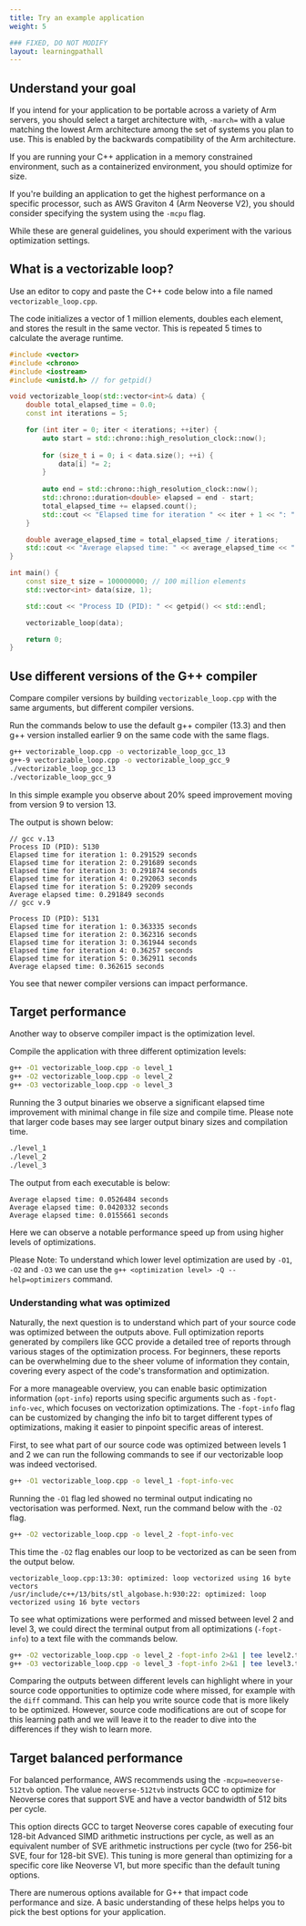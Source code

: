 ```yaml
---
title: Try an example application
weight: 5

### FIXED, DO NOT MODIFY
layout: learningpathall
---
```


## Understand your goal

If you intend for your application to be portable across a variety of Arm servers, you should select a target architecture with, `-march=` with a value matching the lowest Arm architecture among the set of systems you plan to use. This is enabled by the backwards compatibility of the Arm architecture. 

If you are running your C++ application in a memory constrained environment, such as a containerized environment, you should optimize for size. 

If you're building an application to get the highest performance on a specific processor, such as AWS Graviton 4 (Arm Neoverse V2), you should consider  specifying the system using the `-mcpu` flag. 

While these are general guidelines, you should experiment with the various optimization settings. 

## What is a vectorizable loop?

Use an editor to copy and paste the C++ code below into a file named `vectorizable_loop.cpp`. 

The code initializes a vector of 1 million elements, doubles each element, and stores the result in the same vector. This is repeated 5 times to calculate the average runtime. 

```cpp
#include <vector>
#include <chrono>
#include <iostream>
#include <unistd.h> // for getpid()

void vectorizable_loop(std::vector<int>& data) {
    double total_elapsed_time = 0.0;
    const int iterations = 5;

    for (int iter = 0; iter < iterations; ++iter) {
        auto start = std::chrono::high_resolution_clock::now();
        
        for (size_t i = 0; i < data.size(); ++i) {
            data[i] *= 2;
        }
        
        auto end = std::chrono::high_resolution_clock::now();
        std::chrono::duration<double> elapsed = end - start;
        total_elapsed_time += elapsed.count();
        std::cout << "Elapsed time for iteration " << iter + 1 << ": " << elapsed.count() << " seconds" << std::endl;
    }

    double average_elapsed_time = total_elapsed_time / iterations;
    std::cout << "Average elapsed time: " << average_elapsed_time << " seconds" << std::endl;
}

int main() {
    const size_t size = 100000000; // 100 million elements
    std::vector<int> data(size, 1);

    std::cout << "Process ID (PID): " << getpid() << std::endl;

    vectorizable_loop(data);

    return 0;
}
```

## Use different versions of the G++ compiler

Compare compiler versions by building `vectorizable_loop.cpp` with the same arguments, but different compiler versions. 

Run the commands below to use the default g++ compiler (13.3) and then g++ version installed earlier 9 on the same code with the same flags. 

```bash
g++ vectorizable_loop.cpp -o vectorizable_loop_gcc_13
g++-9 vectorizable_loop.cpp -o vectorizable_loop_gcc_9
./vectorizable_loop_gcc_13
./vectorizable_loop_gcc_9
```

In this simple example you observe about 20% speed improvement moving from version 9 to version 13. 

The output is shown below:

```output
// gcc v.13
Process ID (PID): 5130
Elapsed time for iteration 1: 0.291529 seconds
Elapsed time for iteration 2: 0.291689 seconds
Elapsed time for iteration 3: 0.291874 seconds
Elapsed time for iteration 4: 0.292063 seconds
Elapsed time for iteration 5: 0.29209 seconds
Average elapsed time: 0.291849 seconds
// gcc v.9

Process ID (PID): 5131
Elapsed time for iteration 1: 0.363335 seconds
Elapsed time for iteration 2: 0.362316 seconds
Elapsed time for iteration 3: 0.361944 seconds
Elapsed time for iteration 4: 0.36257 seconds
Elapsed time for iteration 5: 0.362911 seconds
Average elapsed time: 0.362615 seconds
```

You see that newer compiler versions can impact performance. 

## Target performance

Another way to observe compiler impact is the optimization level. 

Compile the application with three different optimization levels:

```bash
g++ -O1 vectorizable_loop.cpp -o level_1
g++ -O2 vectorizable_loop.cpp -o level_2
g++ -O3 vectorizable_loop.cpp -o level_3
```

Running the 3 output binaries we observe a significant elapsed time improvement with minimal change in file size and compile time. Please note that larger code bases may see larger output binary sizes and compilation time. 

```bash
./level_1
./level_2
./level_3
```

The output from each executable is below:

```output
Average elapsed time: 0.0526484 seconds
Average elapsed time: 0.0420332 seconds
Average elapsed time: 0.0155661 seconds
```

Here we can observe a notable performance speed up from using higher levels of optimizations.

Please Note: To understand which lower level optimization are used by `-O1`, `-O2` and `-O3` we can use the `g++ <optimization level> -Q --help=optimizers` command. 


### Understanding what was optimized 

Naturally, the next question is to understand which part of your source code was optimized between the outputs above. Full optimization reports generated by compilers like GCC provide a detailed tree of reports through various stages of the optimization process. For beginners, these reports can be overwhelming due to the sheer volume of information they contain, covering every aspect of the code's transformation and optimization. 

For a more manageable overview, you can enable basic optimization information (`opt-info`) reports using specific arguments such as `-fopt-info-vec`, which focuses on vectorization optimizations. The `-fopt-info` flag can be customized by changing the info bit to target different types of optimizations, making it easier to pinpoint specific areas of interest. 

First, to see what part of our source code was optimized between levels 1 and 2 we can run the following commands to see if our vectorizable loop was indeed vectorised. 

```bash
g++ -O1 vectorizable_loop.cpp -o level_1 -fopt-info-vec
```

Running the `-O1` flag led showed no terminal output indicating no vectorisation was performed. Next, run the command below with the `-O2` flag.

```bash
g++ -O2 vectorizable_loop.cpp -o level_2 -fopt-info-vec
```

This time the `-O2` flag enables our loop to be vectorized as can be seen from the output below.

```output
vectorizable_loop.cpp:13:30: optimized: loop vectorized using 16 byte vectors
/usr/include/c++/13/bits/stl_algobase.h:930:22: optimized: loop vectorized using 16 byte vectors
```

To see what optimizations were performed and missed between level 2 and level 3, we could direct the terminal output from all optimizations (`-fopt-info`) to a text file with the commands below. 

```bash
g++ -O2 vectorizable_loop.cpp -o level_2 -fopt-info 2>&1 | tee level2.txt
g++ -O3 vectorizable_loop.cpp -o level_3 -fopt-info 2>&1 | tee level3.txt
```

Comparing the outputs between different levels can highlight where in your source code opportunities to optimize code where missed, for example with the `diff` command. This can help you write source code that is more likely to be optimized. However, source code modifications are out of scope for this learning path and we will leave it to the reader to dive into the differences if they wish to learn more. 


## Target balanced performance

For balanced performance, AWS recommends using the `-mcpu=neoverse-512tvb` option. The value `neoverse-512tvb` instructs GCC to optimize for Neoverse cores that support SVE and have a vector bandwidth of 512 bits per cycle. 

This option directs GCC to target Neoverse cores capable of executing four 128-bit Advanced SIMD arithmetic instructions per cycle, as well as an equivalent number of SVE arithmetic instructions per cycle (two for 256-bit SVE, four for 128-bit SVE). This tuning is more general than optimizing for a specific core like Neoverse V1, but more specific than the default tuning options.

There are numerous options available for G++ that impact code performance and size. A basic understanding of these helps helps you to pick the best options for your application. 

